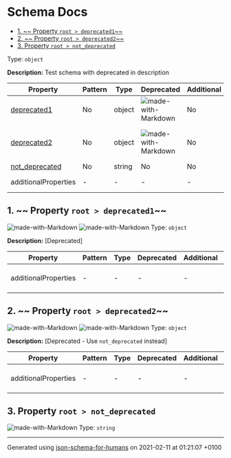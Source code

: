 # Schema Docs

- [1. ~~ Property `root > deprecated1`~~](#deprecated1)
- [2. ~~ Property `root > deprecated2`~~](#deprecated2)
- [3. Property `root > not_deprecated`](#not_deprecated)

Type: `object`

**Description:** Test schema with deprecated in description

| Property | Pattern | Type | Deprecated | Additional | Description |
| -------- | ------- | ---- | ---------- | ---------- | ----------- |
| [deprecated1](#deprecated1)|No|object|![made-with-Markdown](https://img.shields.io/badge/Deprecated-red)| No|[Deprecated]|
| [deprecated2](#deprecated2)|No|object|![made-with-Markdown](https://img.shields.io/badge/Deprecated-red)| No|[Deprecated - Use \`not_deprecated\` instead]|
| [not_deprecated](#not_deprecated)|No|string|No| No|-|
  | additionalProperties | - | - | - | - |  [![made-with-Markdown](https://img.shields.io/badge/Any%20type-allowed-green)](# "Additional Properties of any type are allowed.") | - |        

## <a name="deprecated1"></a>1. ~~ Property `root > deprecated1`~~

![made-with-Markdown](https://img.shields.io/badge/Optional-yellow)
![made-with-Markdown](https://img.shields.io/badge/Deprecated-red) Type: `object`

**Description:** [Deprecated]

| Property | Pattern | Type | Deprecated | Additional | Description |
| -------- | ------- | ---- | ---------- | ---------- | ----------- |
  | additionalProperties | - | - | - | - |  [![made-with-Markdown](https://img.shields.io/badge/Any%20type-allowed-green)](# "Additional Properties of any type are allowed.") | - |        

## <a name="deprecated2"></a>2. ~~ Property `root > deprecated2`~~

![made-with-Markdown](https://img.shields.io/badge/Optional-yellow)
![made-with-Markdown](https://img.shields.io/badge/Deprecated-red) Type: `object`

**Description:** [Deprecated - Use `not_deprecated` instead]

| Property | Pattern | Type | Deprecated | Additional | Description |
| -------- | ------- | ---- | ---------- | ---------- | ----------- |
  | additionalProperties | - | - | - | - |  [![made-with-Markdown](https://img.shields.io/badge/Any%20type-allowed-green)](# "Additional Properties of any type are allowed.") | - |        

## <a name="not_deprecated"></a>3. Property `root > not_deprecated`

![made-with-Markdown](https://img.shields.io/badge/Optional-yellow)
Type: `string`

----------------------------------------------------------------------------------------------------------------------------
Generated using [json-schema-for-humans](https://github.com/coveooss/json-schema-for-humans) on 2021-02-11 at 01:21:07 +0100